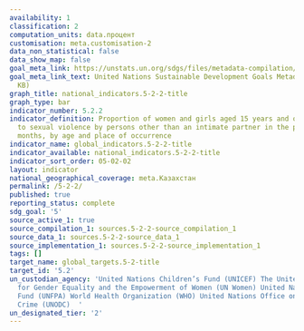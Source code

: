 ```yaml
---
availability: 1
classification: 2
computation_units: data.процент
customisation: meta.customisation-2
data_non_statistical: false
data_show_map: false
goal_meta_link: https://unstats.un.org/sdgs/files/metadata-compilation/Metadata-Goal-5.pdf
goal_meta_link_text: United Nations Sustainable Development Goals Metadata (PDF 294
  KB)
graph_title: national_indicators.5-2-2-title
graph_type: bar
indicator_number: 5.2.2
indicator_definition: Proportion of women and girls aged 15 years and older subjected
  to sexual violence by persons other than an intimate partner in the previous 12
  months, by age and place of occurrence
indicator_name: global_indicators.5-2-2-title
indicator_available: national_indicators.5-2-2-title
indicator_sort_order: 05-02-02
layout: indicator
national_geographical_coverage: meta.Казахстан
permalink: /5-2-2/
published: true
reporting_status: complete
sdg_goal: '5'
source_active_1: true
source_compilation_1: sources.5-2-2-source_compilation_1
source_data_1: sources.5-2-2-source_data_1
source_implementation_1: sources.5-2-2-source_implementation_1
tags: []
target_name: global_targets.5-2-title
target_id: '5.2'
un_custodian_agency: 'United Nations Children’s Fund (UNICEF) The United Nations Entity
  for Gender Equality and the Empowerment of Women (UN Women) United Nations Population
  Fund (UNFPA) World Health Organization (WHO) United Nations Office on Drugs and
  Crime (UNODC)  '
un_designated_tier: '2'
---
```

